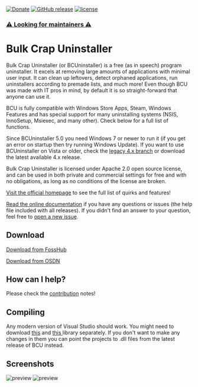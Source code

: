 [![Donate](https://img.shields.io/badge/donate-paypal-brightgreen.svg)](http://klocmansoftware.weebly.com/donate.html)
[![GitHub release](https://img.shields.io/github/release/klocman/Bulk-Crap-Uninstaller.svg)](https://github.com/Klocman/Bulk-Crap-Uninstaller/releases)
[![license](https://img.shields.io/github/license/klocman/Bulk-Crap-Uninstaller.svg)](https://github.com/Klocman/Bulk-Crap-Uninstaller/blob/master/Licence.txt)

### [:warning: Looking for maintainers :warning:](https://github.com/Klocman/Bulk-Crap-Uninstaller/discussions/289)

# Bulk Crap Uninstaller
Bulk Crap Uninstaller (or BCUninstaller) is a free (as in speech) program uninstaller. It excels at removing large amounts of applications with minimal user input. It can clean up leftovers, detect orphaned applications, run uninstallers according to premade lists, and much more! Even though BCU was made with IT pros in mind, by default it is so straight-forward that anyone can use it.

BCU is fully compatible with Windows Store Apps, Steam, Windows Features and has special support for many uninstalling systems (NSIS, InnoSetup, Msiexec, and many other). Check below for a full list of functions.

Since BCUninstaller 5.0 you need Windows 7 or newer to run it (if you get an error on startup then try running Windows Update). If you want to use BCUninstaller on Vista or older, check the [legacy 4.x branch](https://github.com/Klocman/Bulk-Crap-Uninstaller/tree/legacy-4.x) or download the latest available 4.x release.

Bulk Crap Uninstaller is licensed under Apache 2.0 open source license, and can be used in both private and commercial settings for free and with no obligations, as long as no conditions of the license are broken.

[Visit the official homepage](https://www.bcuninstaller.com/) to see the full list of quirks and features!

[Read the online documentation](https://htmlpreview.github.io/?https://github.com/Klocman/Bulk-Crap-Uninstaller/blob/master/doc/BCU_manual.html) if you have any questions or issues (the help file included with all releases). If you didn't find an answer to your question, feel free to [open a new issue](https://github.com/Klocman/Bulk-Crap-Uninstaller/issues/new).

## Download
[Download from FossHub](https://www.fosshub.com/Bulk-Crap-Uninstaller.html)

[Download from OSDN](https://osdn.net/projects/bulk-crap-uninstaller/releases/latest-release)

## How can I help?
Please check the [contribution](CONTRIBUTING.md) notes!

## Compiling
Any modern version of Visual Studio should work. You might need to download [this](https://github.com/Klocman/UpdateSystem) and [this ](https://sourceforge.net/p/kloctoolslibrary/) library separately. If you don't want to make any changes in them you can point the projects to .dll files from the latest release of BCU instead.

## Screenshots
![preview](../gh-pages/assets/1.png)
![preview](../gh-pages/assets/4.png)

